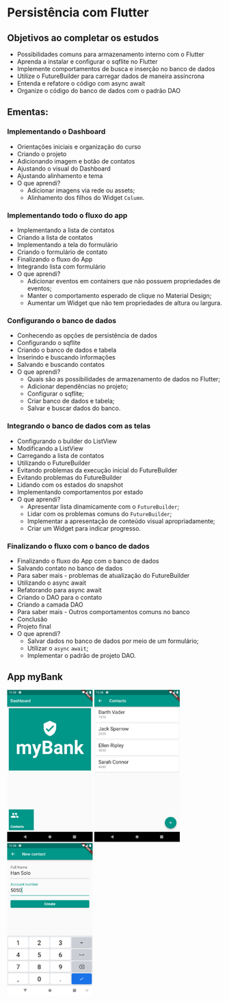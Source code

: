 # Persistência com Flutter

## Objetivos ao completar os estudos
- Possibilidades comuns para armazenamento interno com o Flutter
- Aprenda a instalar e configurar o sqflite no Flutter
- Implemente comportamentos de busca e inserção no banco de dados
- Utilize o FutureBuilder para carregar dados de maneira assíncrona
- Entenda e refatore o código com async await
- Organize o código do banco de dados com o padrão DAO

## Ementas:

### Implementando o Dashboard
- Orientações iniciais e organização do curso
- Criando o projeto
- Adicionando imagem e botão de contatos
- Ajustando o visual do Dashboard
- Ajustando alinhamento e tema
- O que aprendi?
    - Adicionar imagens via rede ou assets;
    - Alinhamento dos filhos do Widget `Column`.

### Implementando todo o fluxo do app
- Implementando a lista de contatos
- Criando a lista de contatos
- Implementando a tela do formulário
- Criando o formulário de contato
- Finalizando o fluxo do App
- Integrando lista com formulário
- O que aprendi?
    - Adicionar eventos em containers que não possuem propriedades de eventos;
    - Manter o comportamento esperado de clique no Material Design;
    - Aumentar um Widget que não tem propriedades de altura ou largura.

### Configurando o banco de dados
- Conhecendo as opções de persistência de dados
- Configurando o sqflite
- Criando o banco de dados e tabela
- Inserindo e buscando informações
- Salvando e buscando contatos
- O que aprendi?
    - Quais são as possibilidades de armazenamento de dados no Flutter;
    - Adicionar dependências no projeto;
    - Configurar o sqflite;
    - Criar banco de dados e tabela;
    - Salvar e buscar dados do banco.

### Integrando o banco de dados com as telas
- Configurando o builder do ListView
- Modificando a ListView
- Carregando a lista de contatos
- Utilizando o FutureBuilder
- Evitando problemas da execução inicial do FutureBuilder
- Evitando problemas do FutureBuilder
- Lidando com os estados do snapshot
- Implementando comportamentos por estado
- O que aprendi?
    - Apresentar lista dinamicamente com o `FutureBuilder`;
    - Lidar com os problemas comuns do `FutureBuilder`;
    - Implementar a apresentação de conteúdo visual apropriadamente;
    - Criar um Widget para indicar progresso.

### Finalizando o fluxo com o banco de dados
- Finalizando o fluxo do App com o banco de dados
- Salvando contato no banco de dados
- Para saber mais - problemas de atualização do FutureBuilder
- Utilizando o async await
- Refatorando para async await
- Criando o DAO para o contato
- Criando a camada DAO
- Para saber mais - Outros comportamentos comuns no banco
- Conclusão
- Projeto final
- O que aprendi?
    - Salvar dados no banco de dados por meio de um formulário;
    - Utilizar o `async` `await`;
    - Implementar o padrão de projeto DAO.


## App myBank

<img src="assets/img/screen01.png" width="200">
<img src="assets/img/screen02.png" width="200">
<img src="assets/img/screen03.png" width="200">